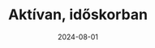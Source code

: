 ---
layout: layouts/non-en-hero-episode.njk
header: Legújabb epizód
date: "2024-08-01"
tv: "Duna"
cta: Videó lejátszása
logo: logo_DVOJKA_biele.svg
tags: huhero
title: Aktívan, időskorban
datum: 1. 8. 2024
foto1024: /images/uploads/Active_seniors_1024x768.jpg
foto1440: /images/uploads/Active_seniors_1440x825.jpg
alt: Photographer image
link: https://mediaklikk.hu/video/kvartett-2024-08-01-i-adas/
---